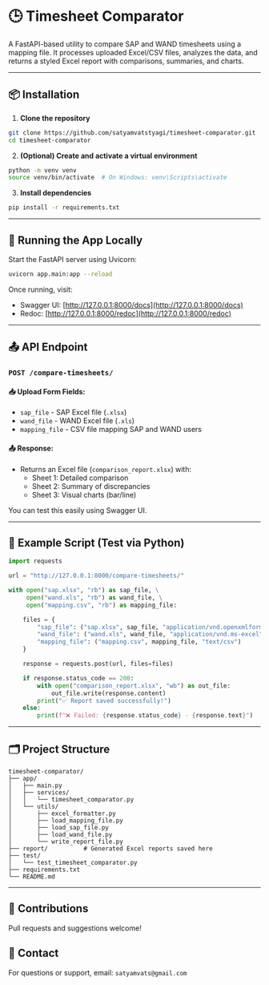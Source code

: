 # 🕒 Timesheet Comparator

A FastAPI-based utility to compare SAP and WAND timesheets using a mapping file. It processes uploaded Excel/CSV files, analyzes the data, and returns a styled Excel report with comparisons, summaries, and charts.

---

## 📦 Installation

1. **Clone the repository**
```bash
git clone https://github.com/satyamvatstyagi/timesheet-comparator.git
cd timesheet-comparator
```

2. **(Optional) Create and activate a virtual environment**
```bash
python -m venv venv
source venv/bin/activate  # On Windows: venv\Scripts\activate
```

3. **Install dependencies**
```bash
pip install -r requirements.txt
```

---

## 🚀 Running the App Locally

Start the FastAPI server using Uvicorn:
```bash
uvicorn app.main:app --reload
```

Once running, visit:
- Swagger UI: [http://127.0.0.1:8000/docs](http://127.0.0.1:8000/docs)
- Redoc: [http://127.0.0.1:8000/redoc](http://127.0.0.1:8000/redoc)

---

## 📤 API Endpoint

### `POST /compare-timesheets/`

#### 📥 Upload Form Fields:
- `sap_file` - SAP Excel file (`.xlsx`)
- `wand_file` - WAND Excel file (`.xls`)
- `mapping_file` - CSV file mapping SAP and WAND users

#### 📤 Response:
- Returns an Excel file (`comparison_report.xlsx`) with:
  - Sheet 1: Detailed comparison
  - Sheet 2: Summary of discrepancies
  - Sheet 3: Visual charts (bar/line)

You can test this easily using Swagger UI.

---

## 🧪 Example Script (Test via Python)
```python
import requests

url = "http://127.0.0.1:8000/compare-timesheets/"

with open("sap.xlsx", "rb") as sap_file, \
     open("wand.xls", "rb") as wand_file, \
     open("mapping.csv", "rb") as mapping_file:

    files = {
        "sap_file": ("sap.xlsx", sap_file, "application/vnd.openxmlformats-officedocument.spreadsheetml.sheet"),
        "wand_file": ("wand.xls", wand_file, "application/vnd.ms-excel"),
        "mapping_file": ("mapping.csv", mapping_file, "text/csv")
    }

    response = requests.post(url, files=files)

    if response.status_code == 200:
        with open("comparison_report.xlsx", "wb") as out_file:
            out_file.write(response.content)
        print("✅ Report saved successfully!")
    else:
        print(f"❌ Failed: {response.status_code} - {response.text}")
```

---

## 🗂 Project Structure
```
timesheet-comparator/
├── app/
│   ├── main.py
│   ├── services/
│   │   └── timesheet_comparator.py
│   └── utils/
│       ├── excel_formatter.py
│       ├── load_mapping_file.py
│       ├── load_sap_file.py
│       ├── load_wand_file.py
│       └── write_report_file.py
├── report/          # Generated Excel reports saved here
├── test/
│   └── test_timesheet_comparator.py
├── requirements.txt
└── README.md
```

---

## 🙌 Contributions
Pull requests and suggestions welcome!

## 📧 Contact
For questions or support, email: `satyamvats@gmail.com`
